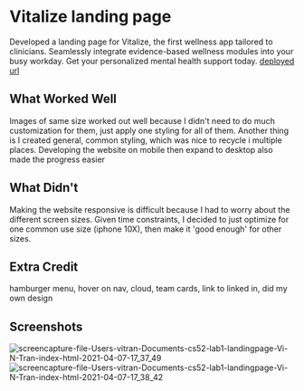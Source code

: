 # Vitalize landing page
Developed a landing page for Vitalize, the first wellness app tailored to clinicians. Seamlessly integrate evidence-based wellness modules into your busy workday. Get your personalized mental health support today.
[deployed url](https://dartmouth-cs52-21s.github.io/lab1-landingpage-Vi-N-Tran/)

## What Worked Well
Images of same size worked out well because I didn't need to do much customization for them, just apply one styling for all of them. Another thing is I created general, common styling, which was nice to recycle i multiple places. Developing the website on mobile then expand to desktop also made the progress easier

## What Didn't
Making the website responsive is difficult because I had to worry about the different screen sizes. Given time constraints, I decided to just optimize for one common use size (iphone 10X), then make it 'good enough' for other sizes. 

## Extra Credit
hamburger menu, hover on nav, cloud, team cards, link to linked in, did my own design

## Screenshots
![screencapture-file-Users-vitran-Documents-cs52-lab1-landingpage-Vi-N-Tran-index-html-2021-04-07-17_37_49](https://user-images.githubusercontent.com/56491776/113951231-00f14f80-97c8-11eb-929e-457028c79eb5.png)
![screencapture-file-Users-vitran-Documents-cs52-lab1-landingpage-Vi-N-Tran-index-html-2021-04-07-17_38_42](https://user-images.githubusercontent.com/56491776/113951274-1c5c5a80-97c8-11eb-9533-3c40ad9ad2a5.png)

